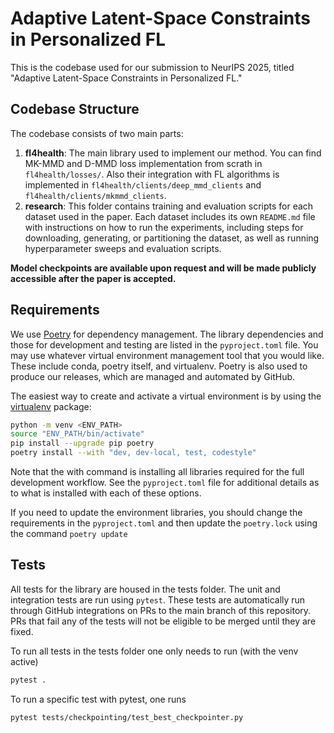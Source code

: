 # Adaptive Latent-Space Constraints in Personalized FL
This is the codebase used for our submission to NeurIPS 2025, titled "Adaptive Latent-Space Constraints in Personalized FL."

## Codebase Structure

The codebase consists of two main parts:

1. **fl4health**: The main library used to implement our method. You can find MK-MMD and D-MMD loss implementation from scrath in `fl4health/losses/`. Also their integration with FL algorithms is implemented in `fl4health/clients/deep_mmd_clients` and `fl4health/clients/mkmmd_clients`.
2. **research**: This folder contains training and evaluation scripts for each dataset used in the paper. Each dataset includes its own `README.md` file with instructions on how to run the experiments, including steps for downloading, generating, or partitioning the dataset, as well as running hyperparameter sweeps and evaluation scripts.

**Model checkpoints are available upon request and will be made publicly accessible after the paper is accepted.**

## Requirements
We use [Poetry](https://python-poetry.org/) for dependency management. The library dependencies and those for development and testing are listed in the `pyproject.toml` file. You may use whatever virtual environment management tool that you would like. These include conda, poetry itself, and virtualenv. Poetry is also used to produce our releases, which are managed and automated by GitHub.

The easiest way to create and activate a virtual environment is by using the [virtualenv](https://pypi.org/project/virtualenv/) package:
```bash
python -m venv <ENV_PATH>
source "ENV_PATH/bin/activate"
pip install --upgrade pip poetry
poetry install --with "dev, dev-local, test, codestyle"
```

Note that the with command is installing all libraries required for the full development workflow. See the `pyproject.toml` file for additional details as to what is installed with each of these options.

If you need to update the environment libraries, you should change the requirements in the `pyproject.toml` and then update the `poetry.lock` using the command `poetry update`

## Tests

All tests for the library are housed in the tests folder. The unit and integration tests are run using `pytest`. These tests are automatically run through GitHub integrations on PRs to the main branch of this repository. PRs that fail any of the tests will not be eligible to be merged until they are fixed.

To run all tests in the tests folder one only needs to run (with the venv active)
```bash
pytest .
```
To run a specific test with pytest, one runs
```bash
pytest tests/checkpointing/test_best_checkpointer.py
```
